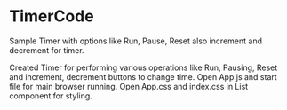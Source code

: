 # TimerCode
Sample Timer with options like Run, Pause, Reset also increment and decrement for timer.

Created Timer for performing various operations like Run, Pausing, Reset and increment, decrement buttons to change time.
Open App.js and start file for main browser running.
Open App.css and index.css in List component for styling.

